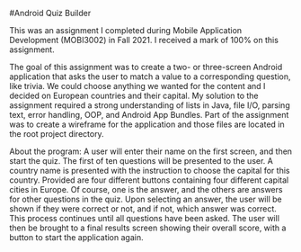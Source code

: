 #Android Quiz Builder

This was an assignment I completed during Mobile Application Development (MOBI3002) in Fall 2021. I received a mark of 100% on this assignment.

The goal of this assignment was to create a two- or three-screen Android application that asks the user to match a value to a corresponding question, like trivia. We could choose anything we wanted for the content and I decided on European countries and their capital. My solution to the assignment required a strong understanding of lists in Java, file I/O, parsing text, error handling, OOP, and Android App Bundles. Part of the assignment was to create a wireframe for the application and those files are located in the root project directory.

About the program: A user will enter their name on the first screen, and then start the quiz. The first of ten questions will be presented to the user. A country name is presented with the instruction to choose the capital for this country. Provided are four different buttons containing four different capital cities in Europe. Of course, one is the answer, and the others are answers for other questions in the quiz. Upon selecting an answer, the user will be shown if they were correct or not, and if not, which answer was correct. This process continues until all questions have been asked. The user will then be brought to a final results screen showing their overall score, with a button to start the application again.
